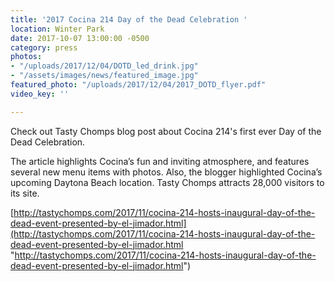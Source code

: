 ```yaml
---
title: '2017 Cocina 214 Day of the Dead Celebration '
location: Winter Park
date: 2017-10-07 13:00:00 -0500
category: press
photos:
- "/uploads/2017/12/04/DOTD_led_drink.jpg"
- "/assets/images/news/featured_image.jpg"
featured_photo: "/uploads/2017/12/04/2017_DOTD_flyer.pdf"
video_key: ''

---
```

Check out Tasty Chomps blog post about Cocina 214's first ever Day of the Dead Celebration. 

The article highlights Cocina’s fun and inviting atmosphere, and features several new menu items with photos. Also, the blogger highlighted Cocina’s upcoming Daytona Beach location. Tasty Chomps attracts 28,000 visitors to its site.

 

[http://tastychomps.com/2017/11/cocina-214-hosts-inaugural-day-of-the-dead-event-presented-by-el-jimador.html](http://tastychomps.com/2017/11/cocina-214-hosts-inaugural-day-of-the-dead-event-presented-by-el-jimador.html "http://tastychomps.com/2017/11/cocina-214-hosts-inaugural-day-of-the-dead-event-presented-by-el-jimador.html")